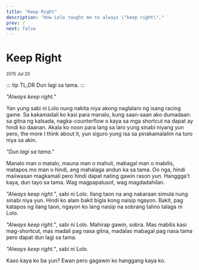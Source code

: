 ```yaml
---
title: "Keep Right"
description: "How Lolo taught me to always \"keep right\"."
prev: /
next: false
---
```


# Keep Right
<sub>
    2015 Jul 20
</sub>

::: tip TL;DR
Dun lagi sa tama.
:::

*"Always keep right."*

Yan yung sabi ni Lolo nung nakita niya akong naglalaro ng isang racing game. Sa kakamadali ko kasi para manalo, kung saan-saan ako dumadaan: sa gitna ng kalsada, nagka-counterflow o kaya sa mga shortcut na dapat ay hindi ko daanan. Akala ko noon para lang sa laro yung sinabi niyang yun pero, the more I think about it, yun siguro yung isa sa pinakamalalim na turo niya sa akin.

*"Dun lagi sa tama."*

Manalo man o matalo, mauna man o mahuli, mabagal man o mabilis, matapos mo man o hindi, ang mahalaga andun ka sa tama. Oo nga, hindi maiiwasan magkamali pero hindi dapat nating gawin rason yun. Hanggga't kaya, dun tayo sa tama. Wag magpapalusot, wag magdadahilan.

*"Always keep right."*, sabi ni Lolo. Ilang taon na ang nakaraan simula nung sinabi niya yun. Hindi ko alam bakit bigla kong naisip ngayon. Bakit, pag katapos ng ilang taon, ngayon ko lang naisip na sobrang talino talaga ni Lolo.

*"Always keep right."*, sabi ni Lolo. Mahirap gawin, sobra. Mas mabilis kasi mag-shortcut, mas madali pag nasa gitna, madalas mabagal pag nasa tama pero dapat dun lagi sa tama.

*"Always keep right."*, sabi ni Lolo.

Kaso kaya ko ba yun? Ewan pero gagawin ko hanggang kaya ko.
